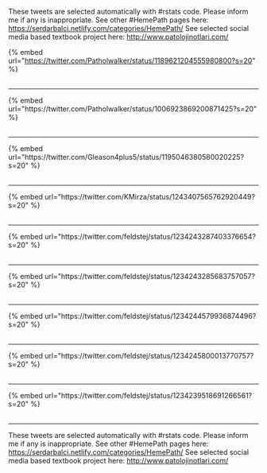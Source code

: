

These tweets are selected automatically with #rstats code. Please inform me if any is inappropriate.
See other #HemePath pages here: https://serdarbalci.netlify.com/categories/HemePath/ 
See selected social media based textbook project here: http://www.patolojinotlari.com/

{% embed url="https://twitter.com/Patholwalker/status/1189621204555980800?s=20" %}<br>
<br>
<hr>
{% embed url="https://twitter.com/Patholwalker/status/1006923869200871425?s=20" %}<br>
<br>
<hr>
{% embed url="https://twitter.com/Gleason4plus5/status/1195046380580020225?s=20" %}<br>
<br>
<hr>
{% embed url="https://twitter.com/KMirza/status/1243407565762920449?s=20" %}<br>
<br>
<hr>
{% embed url="https://twitter.com/feldstej/status/1234243287403376654?s=20" %}<br>
<br>
<hr>
{% embed url="https://twitter.com/feldstej/status/1234243285683757057?s=20" %}<br>
<br>
<hr>
{% embed url="https://twitter.com/feldstej/status/1234244579936874496?s=20" %}<br>
<br>
<hr>
{% embed url="https://twitter.com/feldstej/status/1234245800013770757?s=20" %}<br>
<br>
<hr>
{% embed url="https://twitter.com/feldstej/status/1234239518691266561?s=20" %}<br>
<br>
<hr>


These tweets are selected automatically with #rstats code. Please inform me if any is inappropriate.
See other #HemePath pages here: https://serdarbalci.netlify.com/categories/HemePath/ 
See selected social media based textbook project here: http://www.patolojinotlari.com/
